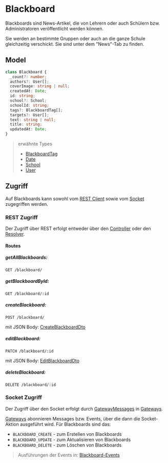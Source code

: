 # Blackboard

Blackboards sind News-Artikel, die von Lehrern oder auch Schülern bzw. Administratoren veröffentlicht werden können.

Sie werden an bestimmte Gruppen oder auch an die ganze Schule gleichzeitig verschickt. Sie sind unter dem "News"-Tab zu finden. 

## Model

```typescript
class Blackboard {
  _count?: number;
  authors?: User[];
  coverImage: string | null;
  createdAt: Date;
  id: string;
  school?: School;
  schoolId: string;
  tags?: BlackboardTag[];
  targets?: User[];
  text: string | null;
  title: string;
  updatedAt: Date;
}
```
> erwähnte Types
> - [BlackboardTag](https://github.com/Academi-fy/backend/wiki/Blackboard-Tag)
> - [Date](https://github.com/Academi-fy/backend/wiki/Date)
> - [School](https://github.com/Academi-fy/backend/wiki/School)
> - [User](https://github.com/Academi-fy/backend/wiki/User)

## Zugriff

Auf Blackboards kann sowohl vom [REST Client](https://github.com/Academi-fy/backend/wiki/REST) sowie vom [Socket](https://github.com/Academi-fy/backend/wiki/Socket) zugegriffen werden.

### REST Zugriff

Der Zugriff über REST erfolgt entweder über den [Controller](https://github.com/Academi-fy/backend/wiki/Controllers) oder den [Resolver](https://github.com/Academi-fy/backend/wiki/Resolvers).

#### Routes

##### getAllBlackboards:
```http request
GET /blackboard/
```

##### getBlackboardById:
```http request
GET /blackboard/:id
```

##### createBlackboard:
```http request
POST /blackboard/
```
mit JSON Body: [CreateBlackboardDto](https://github.com/Academi-fy/backend/blob/master/src/rest/blackboard/dto/create-blackboard.dto.ts)

##### editBlackboard:
```http request
PATCH /blackboard/:id
```
mit JSON Body: [EditBlackboardDto](https://github.com/Academi-fy/backend/blob/master/src/rest/blackboard/dto/edit-blackboard.dto.ts)

##### deleteBlackboard:
```http request
DELETE /blackboard/:id
```

### Socket Zugriff

Der Zugriff über den Socket erfolgt durch [GatewayMessages](https://github.com/Academi-fy/backend/wiki/Gateway-Message) in [Gateways](https://github.com/Academi-fy/backend/wiki/Gateway).

[Gateways](https://github.com/Academi-fy/backend/wiki/Gateway) abonnieren Messages bzw. Events, über die dann die Socket-Aktion ausgeführt wird. Für Blackboards sind das:
- `BLACKBOARD_CREATE` - zum Erstellen von Blackboards
- `BLACKBOARD_UPDATE` - zum Aktualisieren von Blackboards
- `BLACKBOARD_DELETE` - zum Löschen von Blackboards

> Ausführungen der Events in: [Blackboard-Events](https://github.com/Academi-fy/backend/wiki/Blackboard-Events)